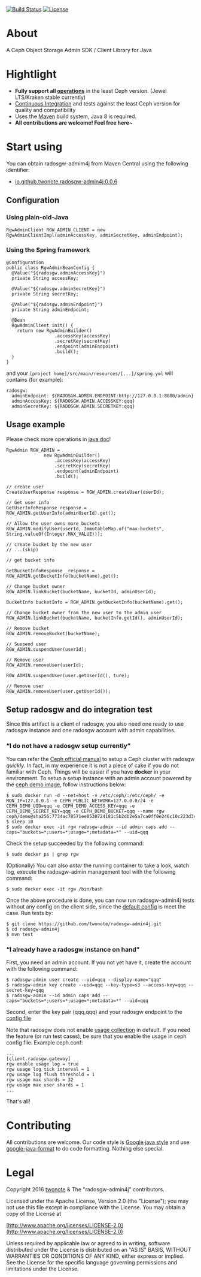 [![Build Status](https://travis-ci.org/twonote/radosgw-admin4j.svg?branch=master)](https://travis-ci.org/twonote/radosgw-admin4j)  [![License](https://img.shields.io/badge/license-Apache%202-blue.svg)]()

# About
A Ceph Object Storage Admin SDK / Client Library for Java

# Hightlight
* **Fully support all [operations](http://docs.ceph.com/docs/master/radosgw/adminops/)** in the least Ceph version. (Jewel LTS/Kraken stable currently)
* [Continuous Integration](https://travis-ci.org/twonote/radosgw-admin4j) and tests against the least Ceph version for quality and compatibility
* Uses the [Maven](http://maven.apache.org/) build system, Java 8 is required.
* **All contributions are welcome! Feel free here~**

# Start using 

You can obtain radosgw-admim4j from Maven Central using the following identifier:
* [io.github.twonote.radosgw-admin4j:0.0.6](https://search.maven.org/#artifactdetails%7Cio.github.twonote%7Cradosgw-admin4j%7C0.0.6%7Cjar)

## Configuration

### Using plain-old-Java

```
RgwAdminClient RGW_ADMIN_CLIENT = new RgwAdminClientImpl(adminAccessKey, adminSecretKey, adminEndpoint);
```

### Using the Spring framework

```
@Configuration
public class RgwAdminBeanConfig {
  @Value("${radosgw.adminAccessKey}")
  private String accessKey;

  @Value("${radosgw.adminSecretKey}")
  private String secretKey;

  @Value("${radosgw.adminEndpoint}")
  private String adminEndpoint;

  @Bean
  RgwAdminClient init() {
    return new RgwAdminBuilder()
                  .accessKey(accessKey)
                  .secretKey(secretKey)
                  .endpoint(adminEndpoint)
                  .build();  
  }
}
```

and your ```[project home]/src/main/resources/[...]/spring.yml``` will contains (for example):

```
radosgw:
  adminEndpoint: ${RADOSGW.ADMIN.ENDPOINT:http://127.0.0.1:8080/admin}
  adminAccessKey: ${RADOSGW.ADMIN.ACCESSKEY:qqq}
  adminSecretKey: ${RADOSGW.ADMIN.SECRETKEY:qqq}
```

## Usage example

Please check more operations in [java doc](https://twonote.github.io/radosgw-admin4j/apidocs/index.html?org/twonote/rgwadmin4j/RgwAdminClient.html)!

```
RgwAdmin RGW_ADMIN =
              new RgwAdminBuilder()
                  .accessKey(accessKey)
                  .secretKey(secretKey)
                  .endpoint(adminEndpoint)
                  .build();

// create user
CreateUserResponse response = RGW_ADMIN.createUser(userId);

// Get user info 
GetUserInfoResponse response = RGW_ADMIN.getUserInfo(adminUserId).get();

// Allow the user owns more buckets
RGW_ADMIN.modifyUser(userId, ImmutableMap.of("max-buckets", String.valueOf(Integer.MAX_VALUE)));

// create bucket by the new user
// ...(skip)

// get bucket info

GetBucketInfoResponse _response = RGW_ADMIN.getBucketInfo(bucketName).get();

// Change bucket owner
RGW_ADMIN.linkBucket(bucketName, bucketId, adminUserId);

BucketInfo bucketInfo = RGW_ADMIN.getBucketInfo(bucketName).get();

// Change bucket owner from the new user to the admin user
RGW_ADMIN.linkBucket(bucketName, bucketInfo.getId(), adminUserId);

// Remove bucket
RGW_ADMIN.removeBucket(bucketName);

// Suspend user
RGW_ADMIN.suspendUser(userId);

// Remove user
RGW_ADMIN.removeUser(userId);

RGW_ADMIN.suspendUser(user.getUserId(), ture);

// Remove user
RGW_ADMIN.removeUser(user.getUserId());
```

## Setup radosgw and do integration test
Since this artifact is a client of radosgw, you also need one ready to use radosgw instance and one radosgw account with admin capabilities.

### “I do not have a radosgw setup currently”
You can refer the [Ceph official manual](http://docs.ceph.com/docs/master/start/) to setup a Ceph cluster with radosgw *quickly*. In fact, in my experience it is not a piece of cake if you do not familiar with Ceph. Things will be easier if you have **docker** in your environment. To setup a setup instance with an admin account powered by the [ceph demo image](https://hub.docker.com/r/ceph/demo/), follow instructions below:
```
$ sudo docker run -d --net=host -v /etc/ceph/:/etc/ceph/ -e MON_IP=127.0.0.1 -e CEPH_PUBLIC_NETWORK=127.0.0.0/24 -e CEPH_DEMO_UID=qqq -e CEPH_DEMO_ACCESS_KEY=qqq -e CEPH_DEMO_SECRET_KEY=qqq -e CEPH_DEMO_BUCKET=qqq --name rgw ceph/demo@sha256:7734ac78571ee0530724181c5b2db2e5a7ca0ff0e246c10c223d3ca9665c74ba
$ sleep 10
$ sudo docker exec -it rgw radosgw-admin --id admin caps add --caps="buckets=*;users=*;usage=*;metadata=*" --uid=qqq
```

Check the setup succeeded by the following command:
```
$ sudo docker ps | grep rgw
```

(Optionally) You can also *enter* the running container to take a look, watch log, execute the radosgw-admin management tool with the following command:
```
$ sudo docker exec -it rgw /bin/bash
```

Once the above procedure is done, you can now run radosgw-admin4j tests without any config on the client side, since the [default config](https://github.com/twonote/radosgw-admin4j/blob/master/src/test/resources/rgwadmin.properties) is meet the case. Run tests by:
```
$ git clone https://github.com/twonote/radosgw-admin4j.git
$ cd radosgw-admin4j
$ mvn test
```

### “I already have a radosgw instance on hand”
First, you need an admin account. If you not yet have it, create the account with the following command:
```
$ radosgw-admin user create --uid=qqq --display-name="qqq"
$ radosgw-admin key create --uid=qqq --key-type=s3 --access-key=qqq --secret-key=qqq
$ radosgw-admin --id admin caps add --caps="buckets=*;users=*;usage=*;metadata=*" --uid=qqq
```

Second, enter the key pair (qqq,qqq) and your radosgw endpoint to the [config file](https://github.com/twonote/radosgw-admin4j/blob/master/src/test/resources/rgwadmin.properties)

Note that radosgw does not enable [usage collection](http://docs.ceph.com/docs/master/radosgw/admin/#usage) in default. If you need the feature (or run test cases), be sure that you enable the usage in ceph config file. Example ceph.conf: 
```
...
[client.radosgw.gateway]
rgw enable usage log = true
rgw usage log tick interval = 1
rgw usage log flush threshold = 1
rgw usage max shards = 32
rgw usage max user shards = 1
...
```

That's all!

# Contributing
All contributions are welcome. Our code style is [Google java style](https://google.github.io/styleguide/javaguide.html) and use [google-java-format](https://github.com/google/google-java-format) to do code formatting. Nothing else special.

# Legal
Copyright 2016 [twonote](http://twonote.github.io/) & The "radosgw-admin4j" contributors.

Licensed under the Apache License, Version 2.0 (the "License");
you may not use this file except in compliance with the License.
You may obtain a copy of the License at
 
[http://www.apache.org/licenses/LICENSE-2.0](http://www.apache.org/licenses/LICENSE-2.0)
 
Unless required by applicable law or agreed to in writing, software
distributed under the License is distributed on an "AS IS" BASIS,
WITHOUT WARRANTIES OR CONDITIONS OF ANY KIND, either express or implied.
See the License for the specific language governing permissions and
limitations under the License.
